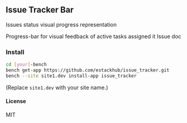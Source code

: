 ## Issue Tracker Bar

Issues status visual progress representation

Progress-bar for visual feedback of active tasks assigned it Issue doc

### Install

```bash
cd [your]-bench
bench get-app https://github.com/estackhub/issue_tracker.git
bench --site site1.dev install-app issue_tracker
```

(Replace `site1.dev` with your site name.)

#### License

MIT

